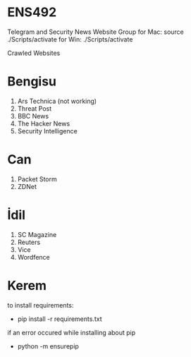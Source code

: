 # ENS492

Telegram and Security News Website Group
for Mac: source ./Scripts/activate
for Win: ./Scripts/activate

Crawled Websites

# Bengisu

1. Ars Technica (not working)
2. Threat Post
3. BBC News
4. The Hacker News
5. Security Intelligence

# Can

1. Packet Storm
2. ZDNet

# İdil

1. SC Magazine
2. Reuters
3. Vice
4. Wordfence

# Kerem

to install requirements:

- pip install -r requirements.txt

if an error occured while installing about pip

- python -m ensurepip
